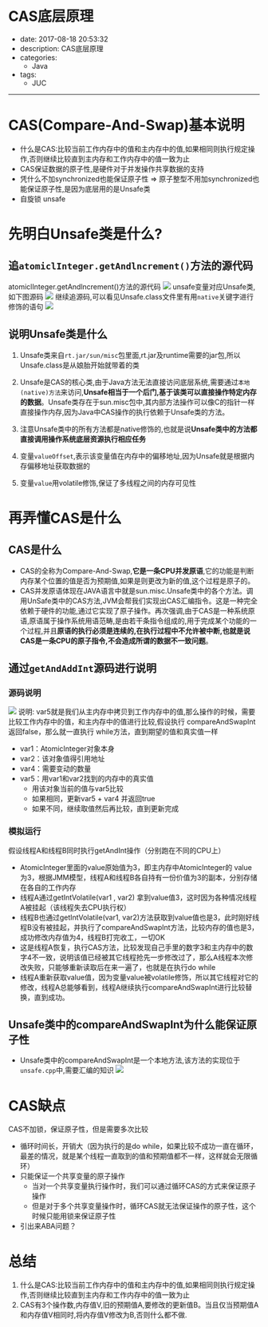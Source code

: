 #   CAS底层原理
+ date: 2017-08-18 20:53:32
+ description: CAS底层原理
+ categories:
  - Java
+ tags:
  - JUC
---
#   CAS(Compare-And-Swap)基本说明
+   什么是CAS:比较当前工作内存中的值和主内存中的值,如果相同则执行规定操作,否则继续比较直到主内存和工作内存中的值一致为止
+   CAS保证数据的原子性,是硬件对于并发操作共享数据的支持
+   凭什么不加synchronized也能保证原子性 => 原子整型不用加synchronized也能保证原子性,是因为底层用的是Unsafe类
+   自旋锁 unsafe

#   先明白Unsafe类是什么?
##  追`atomiclInteger.getAndlncrement()`方法的源代码
atomiclInteger.getAndlncrement()方法的源代码
![](../images/2020/08/20200818213947.png)
unsafe变量对应Unsafe类,如下图源码
![](../images/2020/08/20200818211854.png)
继续追源码,可以看见Unsafe.class文件里有用`native`关键字进行修饰的语句
![](../images/2020/08/20200818210559.png)

##  说明Unsafe类是什么
1.  Unsafe类来自`rt.jar/sun/misc`包里面,rt.jar及runtime需要的jar包,所以Unsafe.class是从娘胎开始就带着的类

2.  Unsafe是CAS的核心类,由于Java方法无法直接访问底层系统,需要通过`本地(native)方法`来访问,**Unsafe相当于一个后门,基于该类可以直接操作特定内存的数据**。Unsafe类存在于sun.misc包中,其内部方法操作可以像C的指针一样直接操作内存,因为Java中CAS操作的执行依赖于Unsafe类的方法。
3.  注意Unsafe类中的所有方法都是native修饰的,也就是说**Unsafe类中的方法都直接调用操作系统底层资源执行相应任务**
4.  变量`valueOffset`,表示该变量值在内存中的偏移地址,因为Unsafe就是根据内存偏移地址获取数据的
5.  变量`value`用volatile修饰,保证了多线程之间的内存可见性

#   再弄懂CAS是什么
##  CAS是什么
+   CAS的全称为Compare-And-Swap,**它是一条CPU并发原语**,它的功能是判断内存某个位置的值是否为预期值,如果是则更改为新的值,这个过程是原子的。
+   CAS并发原语体现在JAVA语言中就是sun.misc.Unsafe类中的各个方法。调用UnSafe类中的CAS方法,JVM会帮我们实现出CAS汇编指令。这是一种完全依赖于硬件的功能,通过它实现了原子操作。再次强调,由于CAS是一种系统原语,原语属于操作系统用语范畴,是由若干条指令组成的,用于完成某个功能的一个过程,并且**原语的执行必须是连续的,在执行过程中不允许被中断,也就是说CAS是一条CPU的原子指令,不会造成所谓的数据不一致问题**。

##  通过`getAndAddInt`源码进行说明
###     源码说明
![](../images/2020/08/20200819110937.png)
说明:
var5就是我们从主内存中拷贝到工作内存中的值,那么操作的时候，需要比较工作内存中的值，和主内存中的值进行比较,假设执行 compareAndSwapInt返回false，那么就一直执行 while方法，直到期望的值和真实值一样

+   var1：AtomicInteger对象本身
+   var2：该对象值得引用地址
+   var4：需要变动的数量
+   var5：用var1和var2找到的内存中的真实值
    *   用该对象当前的值与var5比较
    *   如果相同，更新var5 + var4 并返回true
    *   如果不同，继续取值然后再比较，直到更新完成

###     模拟运行
假设线程A和线程B同时执行getAndInt操作（分别跑在不同的CPU上）

+   AtomicInteger里面的value原始值为3，即主内存中AtomicInteger的 value 为3，根据JMM模型，线程A和线程B各自持有一份价值为3的副本，分别存储在各自的工作内存
+   线程A通过getIntVolatile(var1 , var2) 拿到value值3，这时因为各种情况线程A被挂起（该线程失去CPU执行权）
+   线程B也通过getIntVolatile(var1, var2)方法获取到value值也是3，此时刚好线程B没有被挂起，并执行了compareAndSwapInt方法，比较内存的值也是3，成功修改内存值为4，线程B打完收工，一切OK
+   这是线程A恢复，执行CAS方法，比较发现自己手里的数字3和主内存中的数字4不一致，说明该值已经被其它线程抢先一步修改过了，那么A线程本次修改失败，只能够重新读取后在来一遍了，也就是在执行do while
+   线程A重新获取value值，因为变量value被volatile修饰，所以其它线程对它的修改，线程A总能够看到，线程A继续执行compareAndSwapInt进行比较替换，直到成功。

##  Unsafe类中的compareAndSwapInt为什么能保证原子性
+   Unsafe类中的compareAndSwapInt是一个本地方法,该方法的实现位于`unsafe.cpp`中,需要汇编的知识
![](../images/2020/08/20200819111657.png)

#   CAS缺点
CAS不加锁，保证原子性，但是需要多次比较

+   循环时间长，开销大（因为执行的是do while，如果比较不成功一直在循环，最差的情况，就是某个线程一直取到的值和预期值都不一样，这样就会无限循环）
+   只能保证一个共享变量的原子操作
    *   当对一个共享变量执行操作时，我们可以通过循环CAS的方式来保证原子操作
    *   但是对于多个共享变量操作时，循环CAS就无法保证操作的原子性，这个时候只能用锁来保证原子性
+   引出来ABA问题？

#   总结
1.  什么是CAS:比较当前工作内存中的值和主内存中的值,如果相同则执行规定操作,否则继续比较直到主内存和工作内存中的值一致为止
2.  CAS有3个操作数,内存值V,旧的预期值A,要修改的更新值B。当且仅当预期值A和内存值V相同时,将内存值V修改为B,否则什么都不做.
